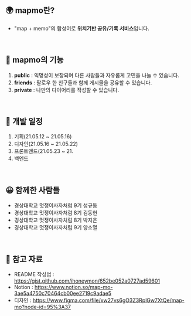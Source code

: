 ## 🌍 mapmo란?
- "map + memo"의 합성어로 **위치기반 공유/기록 서비스**입니다.
<br>

## 📌 mapmo의 기능
1. **public** : 익명성이 보장되며 다른 사람들과 자유롭게 고민을 나눌 수 있습니다.
2. **friends** : 팔로우 한 친구들과 함께 게시물을 공유할 수 있습니다.
3. **private** : 나만의 다이어리를 작성할 수 있습니다.
<br>

## 📆 개발 일정
1. 기획(21.05.12 ~ 21.05.16)
2. 디자인(21.05.16 ~ 21.05.22)
3. 프론트엔드(21.05.23 ~ 21.
4. 백엔드
<br>

## 😀 함께한 사람들
- 경상대학교 멋쟁이사자처럼 9기 성규동
- 경상대학교 멋쟁이사자처럼 8기 김동현
- 경상대학교 멋쟁이사자처럼 8기 박지은
- 경상대학교 멋쟁이사자처럼 9기 양소열
<br>

## 📗 참고 자료
- README 작성법 : https://gist.github.com/ihoneymon/652be052a0727ad59601
- Notion : https://www.notion.so/map-mo-3ae5a4750c70464cb00ee2719c9adae5
- 디자인 : https://www.figma.com/file/xw27vs6gO3Z3RplGw7XtQe/map-mo?node-id=95%3A37

